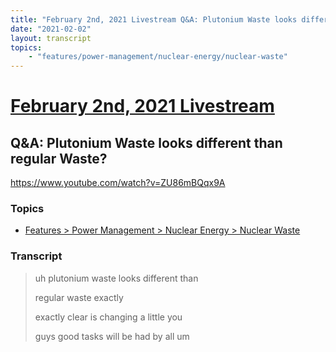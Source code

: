 ```yaml
---
title: "February 2nd, 2021 Livestream Q&A: Plutonium Waste looks different than regular Waste?"
date: "2021-02-02"
layout: transcript
topics:
    - "features/power-management/nuclear-energy/nuclear-waste"
---
```

# [February 2nd, 2021 Livestream](../2021-02-02.md)
## Q&A: Plutonium Waste looks different than regular Waste?
https://www.youtube.com/watch?v=ZU86mBQqx9A

### Topics
* [Features > Power Management > Nuclear Energy > Nuclear Waste](../topics/features/power-management/nuclear-energy/nuclear-waste.md)

### Transcript

> uh plutonium waste looks different than
>
> regular waste exactly
>
> exactly clear is changing a little you
>
> guys good tasks will be had by all um
